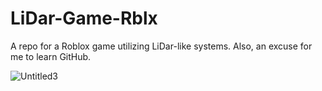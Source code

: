 # LiDar-Game-Rblx
A repo for a Roblox game utilizing LiDar-like systems.
Also, an excuse for me to learn GitHub.

![Untitled3](https://github.com/user-attachments/assets/6f5e0471-b843-4cea-bbe0-b7889a8acd98)
